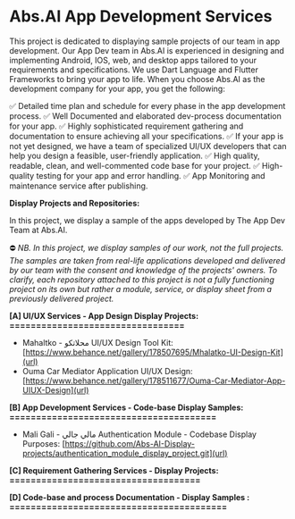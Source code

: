 # Abs.AI App Development Services

This project is dedicated to displaying sample projects of our team in app development. Our App Dev team in Abs.AI is experienced in designing and implementing Android, IOS, web, and desktop apps tailored to your requirements and specifications. We use Dart Language and Flutter Frameworks to bring your app to life. When you choose Abs.AI as the development company for your app, you get the following:

✅ Detailed time plan and schedule for every phase in the app development process.
✅ Well Documented and elaborated dev-process documentation for your app.
✅ Highly sophisticated requirement gathering and documentation to ensure achieving all your specifications.
✅ If your app is not yet designed, we have a team of specialized UI/UX developers that can help you design a feasible, user-friendly application.
✅ High quality, readable, clean, and well-commented code base for your project.
✅ High-quality testing for your app and error handling. 
✅ App Monitoring and maintenance service after publishing.

**Display Projects and Repositories:**
 
In this project, we display a sample of the apps developed by The App Dev Team at Abs.AI. 

⛔ _NB. In this project, we display samples of our work, not the full projects. The samples are taken from real-life applications developed and delivered by our team with the consent and knowledge of the projects' owners. To clarify, each repository attached to this project is not a fully functioning project on its own but rather a module, service, or display sheet from a previously delivered project._


**[A] UI/UX Services - App Design Display Projects:**
**=================================**
- Mahaltko - محلاتكو UI/UX Design Tool Kit: 
[https://www.behance.net/gallery/178507695/Mhalatko-UI-Design-Kit](url)
- Ouma Car Mediator Application UI/UX Design: [https://www.behance.net/gallery/178511677/Ouma-Car-Mediator-App-UIUX-Design](url)


**[B] App Development Services - Code-base Display Samples:**
**=======================================**
- Mali Gali - مالي جالي Authentication Module - Codebase Display Purposes: [https://github.com/Abs-AI-Display-projects/authentication_module_display_project.git](url)


**[C] Requirement Gathering Services - Display Projects:**
**====================================**


**[D] Code-base and process Documentation - Display Samples :**
**=========================================**
